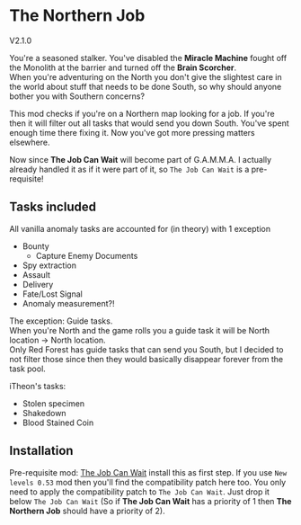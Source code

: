 # The Northern Job
V2.1.0  

You're a seasoned stalker. You've disabled the **Miracle Machine** fought off the Monolith at the barrier and turned off the **Brain Scorcher**.  
When you're adventuring on the North you don't give the slightest care in the world about stuff that needs to be done South, so why should anyone bother you with Southern concerns?  

This mod checks if you're on a Northern map looking for a job. If you're then it will filter out all tasks that would send you down South. You've spent enough time there fixing it. Now you've got more pressing matters elsewhere.

Now since **The Job Can Wait** will become part of G.A.M.M.A. I actually already handled it as if it were part of it, so `The Job Can Wait` is a pre-requisite!

## Tasks included
All vanilla anomaly tasks are accounted for (in theory) with 1 exception
- Bounty
  - Capture Enemy Documents
- Spy extraction
- Assault
- Delivery
- Fate/Lost Signal
- Anomaly measurement?!
  
The exception: Guide tasks.  
When you're North and the game rolls you a guide task it will be North location -> North location.  
Only Red Forest has guide tasks that can send you South, but I decided to not filter those since then they would basically disappear forever from the task pool.

iTheon's tasks:
- Stolen specimen
- Shakedown
- Blood Stained Coin

## Installation
Pre-requisite mod: [The Job Can Wait](https://github.com/Bence7661/Serious_The_Job_Can_Wait) install this as first step. If you use `New levels 0.53` mod then you'll find the compatibility patch here too. You only need to apply the compatibility patch to `The Job Can Wait`.
Just drop it below `The Job Can Wait` (So if **The Job Can Wait** has a priority of 1 then **The Northern Job** should have a priority of 2).

